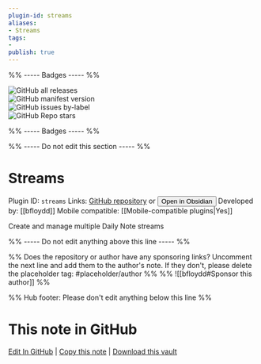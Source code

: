 ```yaml
---
plugin-id: streams
aliases:
- Streams
tags: 
- 
publish: true
---
```


%% ----- Badges ----- %%

![GitHub all releases](https://img.shields.io/github/downloads/bfloydd/streams/total?color=573E7A&logo=github&style=for-the-badge)   
![GitHub manifest version](https://img.shields.io/github/manifest-json/v/bfloydd/streams?color=573E7A&logo=github&style=for-the-badge)   
![GitHub issues by-label](https://img.shields.io/github/issues/bfloydd/streams/help%20wanted?color=573E7A&logo=github&style=for-the-badge)   
![GitHub Repo stars](https://img.shields.io/github/stars/bfloydd/streams?color=573E7A&logo=github&style=for-the-badge)

%% ----- Badges ----- %%

%% ----- Do not edit this section ----- %%

# Streams

Plugin ID: `streams`
Links: [GitHub repository](https://github.com/bfloydd/streams) or [<button id=HH>Open in Obsidian</button>](obsidian://show-plugin?id=streams)
Developed by: [[bfloydd]]
Mobile compatible: [[Mobile-compatible plugins|Yes]]

Create and manage multiple Daily Note streams

%% ----- Do not edit anything above this line ----- %% 

%% Does the repository or author have any sponsoring links? Uncomment the next line and add them to the author's note. If they don't, please delete the placeholder tag: #placeholder/author %%
%% ![[bfloydd#Sponsor this author]] %%

%% Hub footer: Please don't edit anything below this line %%

# This note in GitHub

<span class="git-footer">[Edit In GitHub](https://github.dev/obsidian-community/obsidian-hub/blob/main/02%20-%20Community%20Expansions/02.05%20All%20Community%20Expansions/Plugins/streams.md "git-hub-edit-note") | [Copy this note](https://raw.githubusercontent.com/obsidian-community/obsidian-hub/main/02%20-%20Community%20Expansions/02.05%20All%20Community%20Expansions/Plugins/streams.md "git-hub-copy-note") | [Download this vault](https://github.com/obsidian-community/obsidian-hub/archive/refs/heads/main.zip "git-hub-download-vault") </span>
